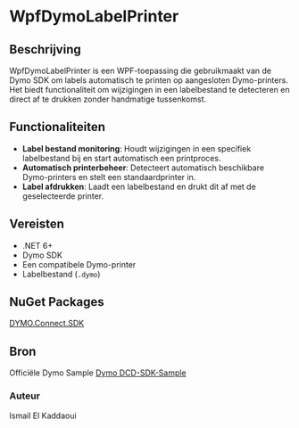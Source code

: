 # WpfDymoLabelPrinter

## Beschrijving
WpfDymoLabelPrinter is een WPF-toepassing die gebruikmaakt van de Dymo SDK om labels automatisch te printen op aangesloten Dymo-printers. Het biedt functionaliteit om wijzigingen in een labelbestand te detecteren en direct af te drukken zonder handmatige tussenkomst.

## Functionaliteiten
- **Label bestand monitoring**: Houdt wijzigingen in een specifiek labelbestand bij en start automatisch een printproces.
- **Automatisch printerbeheer**: Detecteert automatisch beschikbare Dymo-printers en stelt een standaardprinter in.
- **Label afdrukken**: Laadt een labelbestand en drukt dit af met de geselecteerde printer.

## Vereisten
- .NET 6+
- Dymo SDK
- Een compatibele Dymo-printer
- Labelbestand (`.dymo`)

## NuGet Packages
[DYMO.Connect.SDK](https://www.nuget.org/packages/DYMO.Connect.SDK/)


## Bron
Officiële Dymo Sample [Dymo DCD-SDK-Sample](https://github.com/dymosoftware/DCD-SDK-Sample)

### Auteur
Ismail El Kaddaoui
